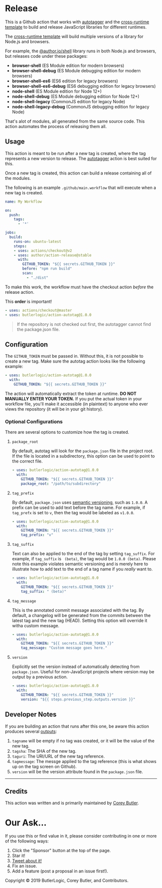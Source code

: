 # Release

This is a Github action that works with [autotagger](https://github.com/butlerlogic/action-autotag) and the [cross-runtime template](https://github.com/author/template-cross-runtime) to build and release JavaScript libraries for different runtimes.

The [cross-runtime template](https://github.com/author/template-cross-runtime) will build multiple versions of a library for Node.js and browsers.

For example, the [@author.io/shell](https://github.com/author/shell) library runs in both Node.js and browsers, but releases code under these packages:

- **browser-shell** (ES Module edition for modern browsers)
- **browser-shell-debug** (ES Module debugging edition for modern browsers)
- **browser-shell-es6** (ES6 edition for legacy browsers)
- **browser-shell-es6-debug** (ES6 debugging edition for legacy browsers)
- **node-shell** (ES Module edition for Node 12+)
- **node-shell-debug** (ES Module debugging edition for Node 12+)
- **node-shell-legacy** (CommonJS edition for legacy Node)
- **node-shell-legacy-debug** (CommonJS debugging edition for legacy Node)

That's alot of modules, all generated from the same source code. This action automates the process of releasing them all.

## Usage

This action is meant to be run after a new tag is created, where the tag represents a new version to release. The [autotagger](https://github.com/butlerlogic/action-autotag) action is best suited for this.

Once a new tag is created, this action can build a release containing all of the modules.

The following is an example `.github/main.workflow` that will execute when a new tag is created.

```yaml
name: My Workflow

on:
  push:
    tags:
      - '*'

jobs:
  build:
    runs-on: ubuntu-latest
    steps:
    - uses: actions/checkout@v2
    - uses: author/action-release@stable
      with:
        GITHUB_TOKEN: "${{ secrets.GITHUB_TOKEN }}"
        before: "npm run build"
        scan:
          - "./dist"
```

To make this work, the workflow must have the checkout action _before_ the release action.

This **order** is important!

```yaml
- uses: actions/checkout@master
- uses: butlerlogic/action-autotag@1.0.0
```

> If the repository is not checked out first, the autotagger cannot find the package.json file.

## Configuration

The `GITHUB_TOKEN` must be passed in. Without this, it is not possible to create a new tag. Make sure the autotag action looks like the following example:

```yaml
- uses: butlerlogic/action-autotag@1.0.0
  with:
    GITHUB_TOKEN: "${{ secrets.GITHUB_TOKEN }}"
```

The action will automatically extract the token at runtime. **DO NOT MANUALLY ENTER YOUR TOKEN.** If you put the actual token in your workflow file, you'll make it accessible (in plaintext) to anyone who ever views the repository (it will be in your git history).

### Optional Configurations

There are several options to customize how the tag is created.

1. `package_root`

    By default, autotag will look for the `package.json` file in the project root. If the file is located in a subdirectory, this option can be used to point to the correct file.

    ```yaml
    - uses: butlerlogic/action-autotag@1.0.0
      with:
        GITHUB_TOKEN: "${{ secrets.GITHUB_TOKEN }}"
        package_root: "/path/to/subdirectory"
    ```

1. `tag_prefix`

    By default, `package.json` uses [semantic versioning](https://semver.org/), such as `1.0.0`. A prefix can be used to add text before the tag name. For example, if `tag_prefx` is set to `v`, then the tag would be labeled as `v1.0.0`.

    ```yaml
    - uses: butlerlogic/action-autotag@1.0.0
      with:
        GITHUB_TOKEN: "${{ secrets.GITHUB_TOKEN }}"
        tag_prefix: "v"
    ```

1. `tag_suffix`

    Text can also be applied to the end of the tag by setting `tag_suffix`. For example, if `tag_suffix` is ` (beta)`, the tag would be `1.0.0 (beta)`. Please note this example violates semantic versioning and is merely here to illustrate how to add text to the end of a tag name if you _really_ want to.

    ```yaml
    - uses: butlerlogic/action-autotag@1.0.0
      with:
        GITHUB_TOKEN: "${{ secrets.GITHUB_TOKEN }}"
        tag_suffix: " (beta)"
    ```

1. `tag_message`

    This is the annotated commit message associated with the tag. By default, a
    changelog will be generated from the commits between the latest tag and the new tag (HEAD). Setting this option will override it witha custom message.

    ```yaml
    - uses: butlerlogic/action-autotag@1.0.0
      with:
        GITHUB_TOKEN: "${{ secrets.GITHUB_TOKEN }}"
        tag_message: "Custom message goes here."
    ```

1. `version`

    Explicitly set the version instead of automatically detecting from `package.json`.
    Useful for non-JavaScript projects where version may be output by a previous action.

    ```yaml
    - uses: butlerlogic/action-autotag@1.0.0
      with:
        GITHUB_TOKEN: "${{ secrets.GITHUB_TOKEN }}"
        version: "${{ steps.previous_step.outputs.version }}"
    ```

## Developer Notes

If you are building an action that runs after this one, be aware this action produces several [outputs](https://help.github.com/en/articles/metadata-syntax-for-github-actions#outputs):

1. `tagname` will be empty if no tag was created, or it will be the value of the new tag.
1. `tagsha`: The SHA of the new tag.
1. `taguri`: The URI/URL of the new tag reference.
1. `tagmessage`: The messge applied to the tag reference (this is what shows up on the tag screen on Github).
1. `version` will be the version attribute found in the `package.json` file.

---

## Credits

This action was written and is primarily maintained by [Corey Butler](https://github.com/coreybutler).

# Our Ask...

If you use this or find value in it, please consider contributing in one or more of the following ways:

1. Click the "Sponsor" button at the top of the page.
1. Star it!
1. [Tweet about it!](https://twitter.com/intent/tweet?hashtags=github,actions&original_referer=http%3A%2F%2F127.0.0.1%3A91%2F&text=I%20am%20automating%20my%20workflow%20with%20the%20Autotagger%20Github%20action!&tw_p=tweetbutton&url=https%3A%2F%2Fgithub.com%2Fmarketplace%2Factions%2Fautotagger&via=goldglovecb)
1. Fix an issue.
1. Add a feature (post a proposal in an issue first!).

Copyright &copy; 2019 ButlerLogic, Corey Butler, and Contributors.

